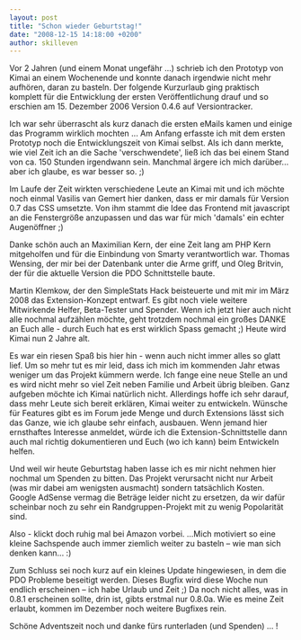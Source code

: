 ```yaml
---
layout: post
title: "Schon wieder Geburtstag!"
date: "2008-12-15 14:18:00 +0200"
author: skilleven
---
```


Vor 2 Jahren (und einem Monat ungefähr ...) schrieb ich den Prototyp von Kimai an einem Wochenende und konnte
danach irgendwie nicht mehr aufhören, daran zu basteln. Der folgende Kurzurlaub ging praktisch komplett für die
Entwicklung der ersten Veröffentlichung drauf und so erschien am 15. Dezember 2006 Version 0.4.6 auf Versiontracker.

Ich war sehr überrascht als kurz danach die ersten eMails kamen und einige das Programm wirklich mochten ...
Am Anfang erfasste ich mit dem ersten Prototyp noch die Entwicklungszeit von Kimai selbst.
Als ich dann merkte, wie viel Zeit ich an die Sache 'verschwendete', ließ ich das bei einem Stand von ca. 150 Stunden irgendwann sein.
Manchmal ärgere ich mich darüber... aber ich glaube, es war besser so. ;)

Im Laufe der Zeit wirkten verschiedene Leute an Kimai mit und ich möchte noch einmal Vasilis van Gemert hier danken,
dass er mir damals für Version 0.7 das CSS umsetzte. Von ihm stammt die Idee das Frontend mit javascript an die Fenstergröße anzupassen
und das war für mich 'damals' ein echter Augenöffner ;)

Danke schön auch an Maximilian Kern, der eine Zeit lang am PHP Kern mitgeholfen und für die Einbindung von Smarty verantwortlich war.
Thomas Wensing, der mir bei der Datenbank unter die Arme griff, und Oleg Britvin, der für die aktuelle Version die PDO Schnittstelle baute.

Martin Klemkow, der den SimpleStats Hack beisteuerte und mit mir im März 2008 das Extension-Konzept entwarf.
Es gibt noch viele weitere Mitwirkende Helfer, Beta-Tester und Spender.
Wenn ich jetzt hier auch nicht alle nochmal aufzählen möchte, geht trotzdem nochmal ein großes DANKE
an Euch alle - durch Euch hat es erst wirklich Spass gemacht ;) Heute wird Kimai nun 2 Jahre alt.

Es war ein riesen Spaß bis hier hin - wenn auch nicht immer alles so glatt lief.
Um so mehr tut es mir leid, dass ich mich im kommenden Jahr etwas weniger um das Projekt kümmern werde.
Ich fange eine neue Stelle an und es wird nicht mehr so viel Zeit neben Familie und Arbeit übrig bleiben.
Ganz aufgeben möchte ich Kimai natürlich nicht. Allerdings hoffe ich sehr darauf, dass mehr Leute sich bereit erklären,
Kimai weiter zu entwickeln. Wünsche für Features gibt es im Forum jede Menge und durch Extensions lässt sich das Ganze,
wie ich glaube sehr einfach, ausbauen. Wenn jemand hier ernsthaftes Interesse anmeldet, würde ich die Extension-Schnittstelle
dann auch mal richtig dokumentieren und Euch (wo ich kann) beim Entwickeln helfen.

Und weil wir heute Geburtstag haben lasse ich es mir nicht nehmen hier nochmal um Spenden zu bitten.
Das Projekt verursacht nicht nur Arbeit (was mir dabei am wenigsten ausmacht) sondern tatsächlich Kosten.
Google AdSense vermag die Beträge leider nicht zu ersetzen, da wir dafür scheinbar noch zu sehr ein Randgruppen-Projekt
mit zu wenig Popolarität sind. 

Also - klickt doch ruhig mal bei Amazon vorbei. ...Mich motiviert so eine kleine Sachspende auch immer ziemlich
weiter zu basteln – wie man sich denken kann... :)

Zum Schluss sei noch kurz auf ein kleines Update hingewiesen, in dem die PDO Probleme beseitigt werden.
Dieses Bugfix wird diese Woche nun endlich erscheinen – ich habe Urlaub und Zeit ;)
Da noch nicht alles, was in 0.8.1 erscheinen sollte, drin ist, gibts erstmal nur 0.8.0a.
Wie es meine Zeit erlaubt, kommen im Dezember noch weitere Bugfixes rein.

Schöne Adventszeit noch und danke fürs runterladen (und Spenden) ... !
